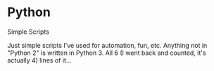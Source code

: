 # Python
Simple Scripts

Just simple scripts I've used for automation, fun, etc.
Anything not in "Python 2" is written in Python 3. All 6 (I went back and counted, it's actually 4) lines of it...
